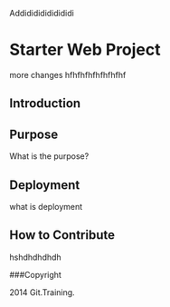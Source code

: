 Addidididididididi
# Starter Web Project
more changes
hfhfhfhfhfhfhfhf

## Introduction
## Purpose
What is the purpose?
## Deployment
what is deployment
## How to Contribute
hshdhdhdhdh

###Copyright

2014 Git.Training.
